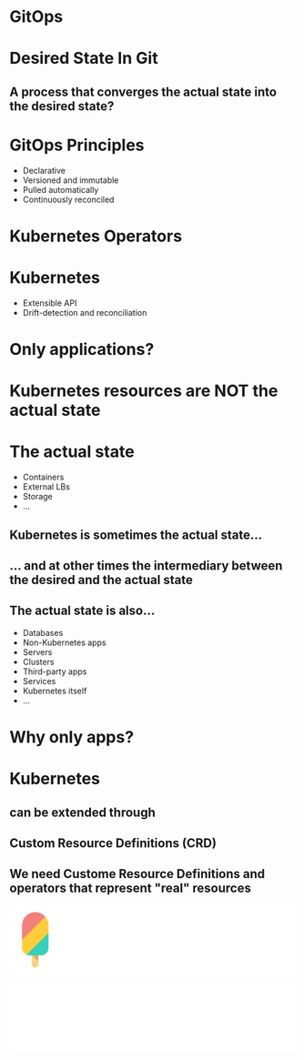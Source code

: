 # GitOps


# Desired State In Git


## A process that converges the actual state into the desired state?


# GitOps Principles

* Declarative
* Versioned and immutable
* Pulled automatically
* Continuously reconciled


# Kubernetes Operators


# Kubernetes

* Extensible API
* Drift-detection and reconciliation


# Only applications?


# Kubernetes resources are NOT the actual state


# The actual state

* Containers
* External LBs
* Storage
* ...


## Kubernetes is sometimes the actual state...


## ... and at other times the intermediary between the desired and the actual state


## The actual state is also...

* Databases
* Non-Kubernetes apps
* Servers
* Clusters
* Third-party apps
* Services
* Kubernetes itself
* ...


# Why only apps?


# Kubernetes
## can be extended through 
## Custom Resource Definitions (CRD)


## We need Custome Resource Definitions and operators that represent "real" resources


![](../img/products/crossplane.png)


![](../img/products/upbound.png)
